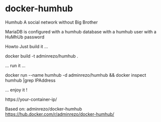 # docker-humhub

Humhub
A social network without Big Brother

MariaDB is configured with a humhub database with a humhub user with a HuMhUb password

Howto
Just build it ...

docker build -t adminrezo/humhub .

... run it ...

docker run --name humhub -d adminrezo/humhub && docker inspect humhub |grep IPAddress

... enjoy it !

https://your-container-ip/

Based on:
adminrezo/docker-humhub
https://hub.docker.com/r/adminrezo/docker-humhub/
